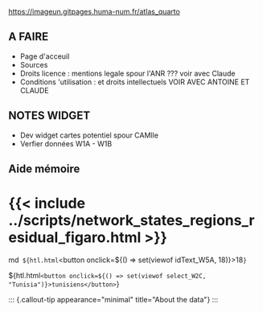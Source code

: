 https://imageun.gitpages.huma-num.fr/atlas_quarto

## A FAIRE

- Page d'acceuil
- Sources 
- Droits licence : mentions legale spour l'ANR ??? voir avec Claude
- Conditions 'utilisation : et droits intellectuels VOIR AVEC ANTOINE ET CLAUDE


## NOTES WIDGET
- Dev widget cartes potentiel spour CAMlle
- Verfier données W1A - W1B

## Aide mémoire
<!-- localSel = "Süddeutsche Zeitung (DEU)" -->
  
<!-- import { viewof select } with { localSel as defSel } from "35742f19e26aa918" -->
  
# {{< include ../scripts/network_states_regions_residual_figaro.html >}}

md` ${htl.html`<button onclick=${() => set(viewof idText_W5A, 18)}>18</button>`} `


${htl.html`<button onclick=${() => set(viewof select_W2C, "Tunisia")}>tunisiens</button>`}

::: {.callout-tip appearance="minimal" title="About the data"}
:::






